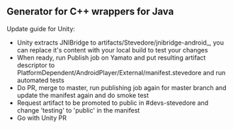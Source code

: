 Generator for C++ wrappers for Java
-----------

Update guide for Unity:
- Unity extracts JNIBridge to artifacts/Stevedore/jnibridge-android_<hash>, you can replace it's content with your local build to test your changes
- When ready, run Publish job on Yamato and put resulting artifact descriptor to PlatformDependent/AndroidPlayer/External/manifest.stevedore and run automated tests
- Do PR, merge to master, run publishing job again for master branch and update the manifest again and do smoke test
- Request artifact to be promoted to public in #devs-stevedore and change 'testing' to 'public' in the manifest
- Go with Unity PR
